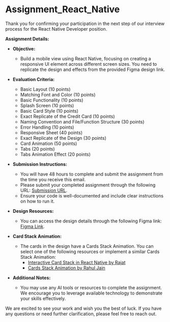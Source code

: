 # Assignment_React_Native

Thank you for confirming your participation in the next step of our interview process for the React Native Developer position.

**Assignment Details:**

- **Objective:**
  - Build a mobile view using React Native, focusing on creating a responsive UI element across different screen sizes. You need to replicate the design and effects from the provided Figma design link. 

- **Evaluation Criteria:**
  - Basic Layout (10 points)
  - Matching Font and Color (10 points)
  - Basic Functionality (10 points)
  - Splash Screen (10 points)
  - Basic Card Style (10 points)
  - Exact Replicate of the Credit Card (10 points)
  - Naming Convention and File/Function Structure (30 points)
  - Error Handling (10 points)
  - Responsive Sheet (40 points)
  - Exact Replicate of the Design (30 points)
  - Card Animation (50 points)
  - Tabs (20 points)
  - Tabs Animation Effect (20 points)

- **Submission Instructions:**
  - You will have 48 hours to complete and submit the assignment from the time you receive this email.
  - Please submit your completed assignment through the following URL: [Submission URL](https://forms.gle/BKXMZ2CQeARX6dnU6).
  - Ensure your code is well-documented and include clear instructions on how to run it.

- **Design Resources:**
  - You can access the design details through the following Figma link: [Figma Link](https://we.tl/t-FkJsnFEd2a).

- **Card Stack Animation:**
  - The cards in the design have a Cards Stack Animation. You can select one of the following resources or implement a similar Cards Stack Animation:
    - [Interactive Card Stack in React Native by Rajat](https://medium.com/@iamrajat29/interactive-card-stack-in-react-native-83cd80320308)
    - [Cards Stack Animation by Rahul Jain](https://github.com/rahuldkjain/cards-stack-animation)

- **Additional Notes:**
  - You may use any AI tools or resources to complete the assignment. We encourage you to leverage available technology to demonstrate your skills effectively.

We are excited to see your work and wish you the best of luck. If you have any questions or need further clarification, please feel free to reach out.
